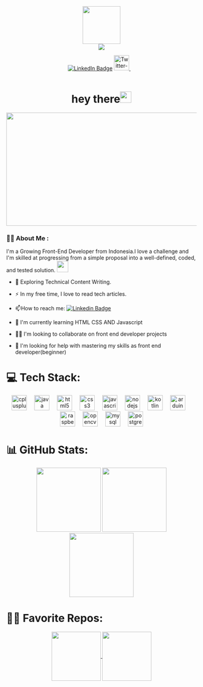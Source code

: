 <!--
**msalmanrafadhlih/msalmanrafadhlih** is a ✨ _special_ ✨ repository because its `README.md` (this file) appears on your GitHub profile.

Here are some ideas to get you started:

- 🔭 I’m currently working on ...
- 🌱 I’m currently learning ...
- 👯 I’m looking to collaborate on ...
- 🤔 I’m looking for help with ...
- 💬 Ask me about ...
- 📫 How to reach me: ...
- 😄 Pronouns: ...
- ⚡ Fun fact: ...
-->

<div id="header" align="center">
  <img src="https://media.giphy.com/media/M9gbBd9nbDrOTu1Mqx/giphy.gif" width="100"/>
</div>

<div id="badges" align="center">
  <a href=""> <img src="https://img.shields.io/badge/my_portfolio-000?style=for-the-badge&logo=ko-fi&logoColor=white" alt-"Portfolio Badge"/></a><br>
  <p>
  <a href=""><img src="" alt="LinkedIn Badge"/></a>
  <a href="https://x.com/Rafadhlih"><img src="https://cdn.jsdelivr.net/gh/devicons/devicon/icons/cplusplus/cplusplus-original.svg" height="40" alt="Twitter-x" />     <img width="12"/></a>
  </p>
  <img src="https://komarev.com/ghpvc/?username=cutespot3200&style=flat-square&color=blue" alt="" align="center"/><br> 
  <h1>hey there<img src="https://media.giphy.com/media/hvRJCLFzcasrR4ia7z/giphy.gif" width="30px"/></h1>
</div>

<div align="center">
  <img src="https://media.giphy.com/media/dWesBcTLavkZuG35MI/giphy.gif" width="600" height="300"/>
</div>

<!-- Experiences -->
### 👨‍💻 About Me :
I'm a Growing Front-End Developer from Indonesia.I love a challenge and I'm skilled at progressing from a simple proposal into a well-defined, coded, and tested solution. <img src="https://media.giphy.com/media/WUlplcMpOCEmTGBtBW/giphy.gif" width="30">
- :seedling: Exploring Technical Content Writing.

- :zap: In my free time, I love to read tech articles.

- :mailbox:How to reach me: [![Linkedin Badge](https://img.shields.io/badge/-cutespot3200-blue?style=flat&logo=Linkedin&logoColor=white)](https://www.linkedin.com/in/idayat-sanni-8481b569)<br>
- 🧠 I'm currently learning HTML CSS AND Javascript

- 👯‍♀️ I'm looking to collaborate on front end developer projects

- 🤔 I'm looking for help with mastering my skills as front end developer(beginner)

# 💻 Tech Stack:

<p align="center">
  <img src="https://cdn.jsdelivr.net/gh/devicons/devicon/icons/cplusplus/cplusplus-original.svg" height="40" alt="cplusplus logo"  />
  <img width="12" />
  <img src="https://cdn.jsdelivr.net/gh/devicons/devicon/icons/java/java-original.svg" height="40" alt="java logo"  />
  <img width="12" />
  <img src="https://cdn.jsdelivr.net/gh/devicons/devicon/icons/html5/html5-original.svg" height="40" alt="html5 logo"  />
  <img width="12" />
  <img src="https://cdn.jsdelivr.net/gh/devicons/devicon/icons/css3/css3-original.svg" height="40" alt="css3 logo"  />
  <img width="12" />
  <img src="https://cdn.jsdelivr.net/gh/devicons/devicon/icons/javascript/javascript-original.svg" height="40" alt="javascript logo"  />
  <img width="12" />
  <img src="https://cdn.jsdelivr.net/gh/devicons/devicon/icons/nodejs/nodejs-original.svg" height="40" alt="nodejs logo"  />
  <img width="12" />
  <img src="https://cdn.jsdelivr.net/gh/devicons/devicon/icons/kotlin/kotlin-original.svg" height="40" alt="kotlin logo"  />
  <img width="12" />
  <img src="https://cdn.jsdelivr.net/gh/devicons/devicon/icons/arduino/arduino-original.svg" height="40" alt="arduino logo"  />
  <img width="12" />
  <img src="https://cdn.jsdelivr.net/gh/devicons/devicon/icons/raspberrypi/raspberrypi-original.svg" height="40" alt="raspberrypi logo"  />
  <img width="12" />
  <img src="https://cdn.jsdelivr.net/gh/devicons/devicon/icons/opencv/opencv-original.svg" height="40" alt="opencv logo"  />
  <img width="12" />
  <img src="https://cdn.jsdelivr.net/gh/devicons/devicon/icons/mysql/mysql-original.svg" height="40" alt="mysql logo"  />
  <img width="12" />
  <img src="https://cdn.jsdelivr.net/gh/devicons/devicon/icons/postgresql/postgresql-original.svg" height="40" alt="postgresql logo"  />
</p>

###

# 📊 GitHub Stats:
<p align="center">
  <img height="170" src="https://github-readme-stats.vercel.app/api?username=msalmanrafadhlih&count_private=true&include_all_commits=true&show_icons=true&theme=dracula&rank_icon=github" />
  <img height="170" src="https://github-readme-stats.vercel.app/api/top-langs/?username=msalmanrafadhlih&layout=compact&theme=dracula" />
  <img height="170" src="https://streak-stats.demolab.com/?user=msalmanrafadhlih&theme=dracula" />
</p>

# 👨‍💻 Favorite Repos:
<p align="center">
  <a href="https://github.com/msalmanrafadhlih/mihon">
    <img height="130" align="center" src="https://github-readme-stats.vercel.app/api/pin/?username=msalmanrafadhlih&repo=mihon&theme=dracula&description_lines_count=2" />
  </a>
  <a href="https://github.com/msalmanrafadhlih/ensiklopedia-github.io">
    <img height="130" align="center" src="https://github-readme-stats.vercel.app/api/pin/?username=msalmanrafadhlih&repo=ensiklopedia-github.io&theme=dracula&description_lines_count=2" />
  </a>
</p>
